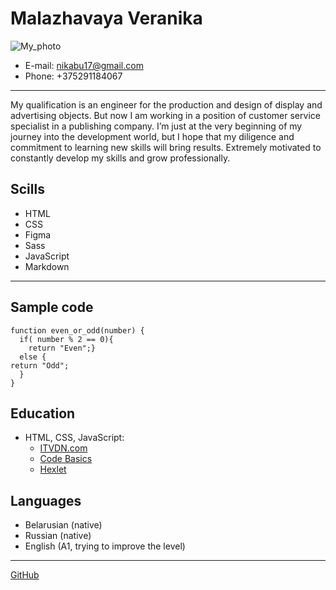 # Malazhavaya Veranika

![My_photo](https://user-images.githubusercontent.com/77335777/124431128-aa6cc080-dd78-11eb-8aa6-092f071d4afc.jpg)

* E-mail: nikabu17@gmail.com
* Phone: +375291184067
***
My qualification is an engineer for the production and design of display and advertising objects. But now I am working in a position of customer service specialist in a publishing company.
I’m just at the very beginning of my journey into the development world, but I hope that my diligence and commitment to learning new skills will bring results.
Extremely motivated to constantly develop my skills and grow professionally.

## Scills

* HTML
* CSS
* Figma
* Sass
* JavaScript
* Markdown
***

## Sample code

```
function even_or_odd(number) {
  if( number % 2 == 0){
    return "Even";}
  else {
return "Odd";
  }
}
```

## Education

* HTML, CSS, JavaScript:
  * [ITVDN.com](https://itvdn.com/ru/specialities/frontend-developer)
  * [Code Basics](https://ru.code-basics.com/)
  * [Hexlet](https://ru.hexlet.io)

## Languages

* Belarusian (native)
* Russian (native)
* English (A1, trying to improve the level)
***

[GitHub](https://github.com/veronmolosh)
